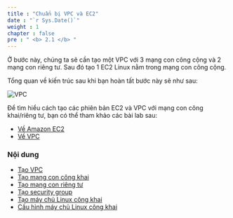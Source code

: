 ```yaml
---
title : "Chuẩn bị VPC và EC2"
date : "`r Sys.Date()`"
weight : 1
chapter : false
pre : " <b> 2.1 </b> "
---
```


Ở bước này, chúng ta sẽ cần tạo một VPC với 3 mạng con công cộng và 2 mạng con riêng tư. Sau đó tạo 1 EC2 Linux nằm trong mạng con công cộng.

Tổng quan về kiến ​​trúc sau khi bạn hoàn tất bước này sẽ như sau:

![VPC](/workshop.chaunguyen.site/2.prerequisite/ws01-prep01.png)

Để tìm hiểu cách tạo các phiên bản EC2 và VPC với mạng con công khai/riêng tư, bạn có thể tham khảo các bài lab sau:
- [Về Amazon EC2](https://000004.awsstudygroup.com/en/)
- [Về VPC](https://000003.awsstudygroup.com/en/)

### Nội dung
- [Tạo VPC](2.1.1-createvpc/)
- [Tạo mạng con công khai](2.1.2-createpublicsubnet/)
- [Tạo mạng con riêng tư](2.1.3-createprivatesubnet/)
- [Tạo security group](2.1.4-createsecgroup/)
- [Tạo máy chủ Linux công khai](2.1.5-createec2linux/)
- [Cấu hình máy chủ Linux công khai](2.1.6-configureec2linux/)
